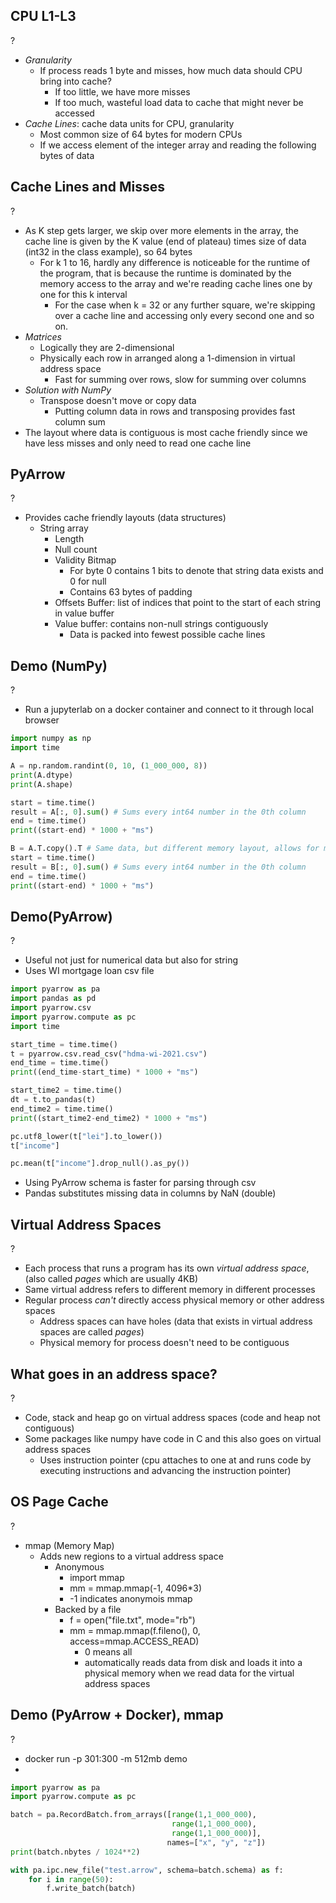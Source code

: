 ## CPU L1-L3
?
- *Granularity*
	- If process reads 1 byte and misses, how much data should CPU bring into cache?
		- If too little, we have more misses
		- If too much, wasteful load data to cache that might never be accessed
- *Cache Lines*: cache data units for CPU, granularity
	- Most common size of 64 bytes for modern CPUs
	- If we access element of the integer array and reading the following bytes of data
<!--SR:!2025-10-14,14,290-->


## Cache Lines and Misses
?
- As K step gets larger, we skip over more elements in the array, the cache line is given by the K value (end of plateau) times size of data (int32 in the class example), so 64 bytes
	- For k 1 to 16, hardly any difference is noticeable for the runtime of the program, that is because the runtime is dominated by the memory access to the array and we're reading cache lines one by one for this k interval
		- For the case when k = 32 or any further square, we're skipping over a cache line and accessing only every second one and so on.
- *Matrices*
	- Logically they are 2-dimensional
	- Physically each row in arranged along a 1-dimension in virtual address space
		- Fast for summing over rows, slow for summing over columns
- *Solution with NumPy*
	- Transpose doesn't move or copy data
		- Putting column data in rows and transposing provides fast column sum
- The layout where data is contiguous is most cache friendly since we have less misses and only need to read one cache line

## PyArrow
?
- Provides cache friendly layouts (data structures)
	- String array
		- Length
		- Null count
		- Validity Bitmap
			- For byte 0 contains 1 bits to denote that string data exists and 0 for null
			- Contains 63 bytes of padding
		- Offsets Buffer: list of indices that point to the start of each string in value buffer
		- Value buffer: contains non-null strings contiguously
			- Data is packed into fewest possible cache lines
<!--SR:!2025-10-10,10,270-->

## Demo (NumPy)
?
- Run a jupyterlab on a docker container and connect to it through local browser
```python
import numpy as np
import time

A = np.random.randint(0, 10, (1_000_000, 8))
print(A.dtype)
print(A.shape)

start = time.time()
result = A[:, 0].sum() # Sums every int64 number in the 0th column
end = time.time()
print((start-end) * 1000 + "ms")

B = A.T.copy().T # Same data, but different memory layout, allows for much faster column sum per what we described about memory layouts and cache lines
start = time.time()
result = B[:, 0].sum() # Sums every int64 number in the 0th column
end = time.time()
print((start-end) * 1000 + "ms")


```
<!--SR:!2025-10-10,10,270-->

## Demo(PyArrow)
?
- Useful not just for numerical data but also for string 
- Uses WI mortgage loan csv file
```python
import pyarrow as pa
import pandas as pd
import pyarrow.csv
import pyarrow.compute as pc
import time

start_time = time.time()
t = pyarrow.csv.read_csv("hdma-wi-2021.csv")
end_time = time.time()
print((end_time-start_time) * 1000 + "ms")

start_time2 = time.time()
dt = t.to_pandas(t)
end_time2 = time.time()
print((start_time2-end_time2) * 1000 + "ms")

pc.utf8_lower(t["lei"].to_lower())
t["income"]

pc.mean(t["income"].drop_null().as_py())
```
- Using PyArrow schema is faster for parsing through csv
- Pandas substitutes missing data in columns by NaN (double)
## Virtual Address Spaces
?
- Each process that runs a program has its own *virtual address space*, (also called *pages* which are usually 4KB)
- Same virtual address refers to different memory in different processes
- Regular process *can't* directly access physical memory or other address spaces
	- Address spaces can have holes (data that exists in virtual address spaces are called *pages*)
	- Physical memory for process doesn't need to be contiguous

## What goes in an address space?
?
- Code, stack and heap go on virtual address spaces (code and heap not contiguous)
- Some packages like numpy have code in C and this also goes on virtual address spaces
	- Uses instruction pointer (cpu attaches to one at and runs code by executing instructions and advancing the instruction pointer)

## OS Page Cache
?
- mmap (Memory Map)
	- Adds new regions to a virtual address space
		- Anonymous
			- import mmap
			- mm = mmap.mmap(-1, 4096*3)
			- -1 indicates anonymois mmap
		- Backed by a file
			- f = open("file.txt", mode="rb")
			- mm = mmap.mmap(f.fileno(), 0, access=mmap.ACCESS_READ)
				- 0 means all
				- automatically reads data from disk and loads it into a physical memory when we read data for the virtual address spaces

## Demo (PyArrow + Docker), mmap
?
- docker run -p 301:300 -m 512mb demo
-  
```python
import pyarrow as pa
import pyarrow.compute as pc

batch = pa.RecordBatch.from_arrays([range(1,1_000_000),
                                    range(1,1_000_000),
                                    range(1,1_000_000)],
                                   names=["x", "y", "z"])
print(batch.nbytes / 1024**2)

with pa.ipc.new_file("test.arrow", schema=batch.schema) as f:
    for i in range(50):
        f.write_batch(batch)

```
